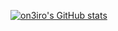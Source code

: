 [![on3iro's GitHub stats](https://github-readme-stats.vercel.app/api?username=on3iro&count_private=true&show_icons=true&theme=gruvbox)](https://github.com/anuraghazra/github-readme-stats)


<!--
**on3iro/on3iro** is a ✨ _special_ ✨ repository because its `README.md` (this file) appears on your GitHub profile.

Here are some ideas to get you started:

- 🔭 I’m currently working on ...
- 🌱 I’m currently learning ...
- 👯 I’m looking to collaborate on ...
- 🤔 I’m looking for help with ...
- 💬 Ask me about ...
- 📫 How to reach me: ...
- 😄 Pronouns: ...
- ⚡ Fun fact: ...
-->
